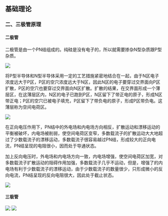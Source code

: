 ## 基础理论
### 二、三极管原理
#### 二极管
二极管是由一个PN结组成的。纯硅是没有电子的，所以就需要掺杂N型杂质跟P型杂质。

![](https://ddns.smpi.top:10000/md_attachments/Pasted%20image%2020220419095633.png)

将P型半导体和N型半导体采用一定的工艺措施紧密地结合在一起，由于N区电子浓度远大于P区，P区的空穴浓度远大于N区，因此N区的电子要穿过交界面向P区扩散，P区的空穴也要穿过交界面向N区扩散。扩散的结果，在交界面形成一个薄层区，在这薄层区内，N区的电子已跑到P区，N区留下了带正电的原子，形成N区带正电；P区的空穴已被电子填充，P区留下了带负电的原子，形成P区带负电。这薄层称为空间电荷区。

![](https://ddns.smpi.top:10000/md_attachments/Pasted%20image%2020220419100231.png)

在正向电压作用下，PN结中的外电场和内电场方向相反，扩散运动和漂移运动的平衡被破坏，内电场被削弱，使空间电荷区变窄，多数载流子的扩散运动大大地超过了少数载流子的漂移运动，多数载流子很容易越过PN结，形成较大的正向电流，PN结呈现的电阻很小，因而处于导通状态。

加上反向电压时，外电场和内电场方向一致，内电场增强，使空间电荷区加宽，对多数载流子扩散运动的阻碍作用加强，多数载流子几乎不运动，但是，增强了的内电场有利于少数载流子的漂移运动，由于少数载流子的数量很少，只形成微小的反向电流，PN结呈现的反向电阻很大，因此处于截止状态。

![](https://ddns.smpi.top:10000/md_attachments/Pasted%20image%2020220419100316.png)

#### 三极管
![](https://ddns.smpi.top:10000/md_attachments/Pasted%20image%2020220419101107.png)
![](https://ddns.smpi.top:10000/md_attachments/Pasted%20image%2020220419101236.png)
